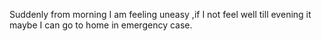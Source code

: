 Suddenly from morning I am feeling uneasy ,if I not feel well till evening it maybe I can go to home in emergency case.

